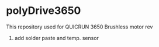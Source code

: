 # polyDrive3650

This repository used for QUICRUN 3650 Brushless motor
rev
1. add solder paste and temp. sensor
